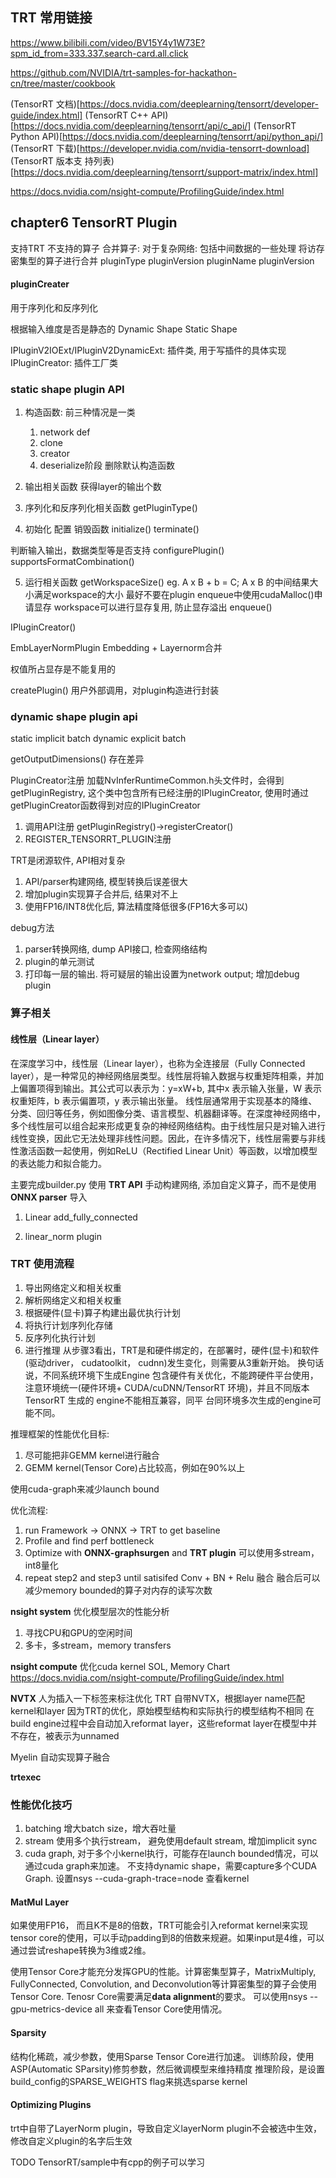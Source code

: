## TRT 常用链接

https://www.bilibili.com/video/BV15Y4y1W73E?spm_id_from=333.337.search-card.all.click

https://github.com/NVIDIA/trt-samples-for-hackathon-cn/tree/master/cookbook

(TensorRT 文档)[https://docs.nvidia.com/deeplearning/tensorrt/developer-guide/index.html]
(TensorRT C++ API)[https://docs.nvidia.com/deeplearning/tensorrt/api/c_api/]
(TensorRT Python API)[https://docs.nvidia.com/deeplearning/tensorrt/api/python_api/]
(TensorRT 下载)[https://developer.nvidia.com/nvidia-tensorrt-download]
(TensorRT 版本支
持列表)[https://docs.nvidia.com/deeplearning/tensorrt/support-matrix/index.html]

https://docs.nvidia.com/nsight-compute/ProfilingGuide/index.html


## chapter6 TensorRT Plugin
支持TRT 不支持的算子
合并算子: 对于复杂网络: 包括中间数据的一些处理 
将访存密集型的算子进行合并
pluginType
pluginVersion
pluginName
pluginVersion

#### pluginCreater
用于序列化和反序列化

根据输入维度是否是静态的
Dynamic Shape 
Static Shape

IPluginV2IOExt/IPluginV2DynamicExt: 插件类, 用于写插件的具体实现
IPluginCreator: 插件工厂类

### static shape plugin API 
1. 构造函数: 前三种情况是一类
    1. network def   
    2. clone  
    3. creator
    4. deserialize阶段
删除默认构造函数

2. 输出相关函数
获得layer的输出个数

3. 序列化和反序列化相关函数
getPluginType()

4. 初始化 配置 销毁函数
initialize()
terminate()

判断输入输出，数据类型等是否支持
configurePlugin()
supportsFormatCombination()

5. 运行相关函数
getWorkspaceSize() eg. A x B + b = C;  A x B 的中间结果大小满足workspace的大小 
最好不要在plugin enqueue中使用cudaMalloc()申请显存
workspace可以进行显存复用, 防止显存溢出
enqueue()

IPluginCreator()  

EmbLayerNormPlugin 
Embedding + Layernorm合并

权值所占显存是不能复用的


createPlugin()  用户外部调用，对plugin构造进行封装

### dynamic shape plugin api
static implicit batch    dynamic explicit batch

getOutputDimensions() 存在差异 

PluginCreator注册
加载NvInferRuntimeCommon.h头文件时，会得到getPluginRegistry, 这个类中包含所有已经注册的IPluginCreator, 使用时通过getPluginCreator函数得到对应的IPluginCreator
1. 调用API注册  getPluginRegistry()->registerCreator()
2. REGISTER_TENSORRT_PLUGIN注册

TRT是闭源软件, API相对复杂
1. API/parser构建网络, 模型转换后误差很大
2. 增加plugin实现算子合并后, 结果对不上
3. 使用FP16/INT8优化后, 算法精度降低很多(FP16大多可以)

debug方法
1. parser转换网络, dump API接口, 检查网络结构
2. plugin的单元测试
3. 打印每一层的输出. 将可疑层的输出设置为network output; 增加debug plugin


### 算子相关
#### 线性层（Linear layer）
在深度学习中，线性层（Linear layer），也称为全连接层（Fully Connected layer），是一种常见的神经网络层类型。线性层将输入数据与权重矩阵相乘，并加上偏置项得到输出。其公式可以表示为：y=xW+b, 其中x 表示输入张量，W 表示权重矩阵，b 表示偏置项，y 表示输出张量。
线性层通常用于实现基本的降维、分类、回归等任务，例如图像分类、语言模型、机器翻译等。在深度神经网络中，多个线性层可以组合起来形成更复杂的神经网络结构。由于线性层只是对输入进行线性变换，因此它无法处理非线性问题。因此，在许多情况下，线性层需要与非线性激活函数一起使用，例如ReLU（Rectified Linear Unit）等函数，以增加模型的表达能力和拟合能力。

主要完成builder.py 使用 __TRT API__ 手动构建网络, 添加自定义算子，而不是使用 __ONNX parser__ 导入


1. Linear  add_fully_connected

2. linear_norm plugin


### TRT 使用流程
1. 导出网络定义和相关权重
2. 解析网络定义和相关权重
3. 根据硬件(显卡)算子构建出最优执行计划
4. 将执行计划序列化存储
5. 反序列化执行计划
6. 进行推理
从步骤3看出，TRT是和硬件绑定的，在部署时，硬件(显卡)和软件(驱动driver， cudatoolkit， cudnn)发生变化，则需要从3重新开始。
换句话说，不同系统环境下生成Engine 包含硬件有关优化，不能跨硬件平台使用，注意环境统一(硬件环境+ CUDA/cuDNN/TensorRT 环境)，并且不同版本TensorRT 生成的 engine不能相互兼容，同平
台同环境多次生成的engine可能不同。


推理框架的性能优化目标:
1. 尽可能把非GEMM kernel进行融合
2. GEMM kernel(Tensor Core)占比较高，例如在90%以上

使用cuda-graph来减少launch bound

优化流程:
1. run Framework -> ONNX -> TRT to get baseline
2. Profile and find perf bottleneck
3. Optimize with **ONNX-graphsurgen** and **TRT plugin**
可以使用多stream，int8量化
4. repeat step2 and step3 until satisifed
Conv + BN + Relu 融合
融合后可以减少memory bounded的算子对内存的读写次数

**nsight system** 优化模型层次的性能分析
1. 寻找CPU和GPU的空闲时间
2. 多卡，多stream，memory transfers

**nsight compute** 优化cuda kernel
SOL, Memory Chart
https://docs.nvidia.com/nsight-compute/ProfilingGuide/index.html

**NVTX** 人为插入一下标签来标注优化
TRT 自带NVTX，根据layer name匹配kernel和layer
因为TRT的优化，原始模型结构和实际执行的模型结构不相同
在build engine过程中会自动加入reformat layer，这些reformat layer在模型中并不存在，被表示为unnamed

Myelin 自动实现算子融合 

**trtexec**

### 性能优化技巧
1. batching 增大batch size，增大吞吐量
2. stream 使用多个执行stream， 避免使用default stream, 增加implicit sync
3. cuda graph, 对于多个小kernel执行，可能存在launch bounded情况，可以通过cuda graph来加速。 不支持dynamic shape，需要capture多个CUDA Graph. 设置nsys --cuda-graph-trace=node 查看kernel

#### MatMul Layer
如果使用FP16， 而且K不是8的倍数，TRT可能会引入reformat kernel来实现tensor core的使用，可以手动padding到8的倍数来规避。如果input是4维，可以通过尝试reshape转换为3维或2维。

使用Tensor Core才能充分发挥GPU的性能。计算密集型算子，MatrixMultiply, FullyConnected, Convolution, and Deconvolution等计算密集型的算子会使用Tensor Core.
Tenosr Core需要满足**data alignment**的要求。
可以使用nsys --gpu-metrics-device all 来查看Tensor Core使用情况。

#### Sparsity
结构化稀疏，减少参数，使用Sparse Tensor Core进行加速。
训练阶段，使用ASP(Automatic SParsity)修剪参数，然后微调模型来维持精度
推理阶段，是设置build_config的SPARSE_WEIGHTS flag来挑选sparse kernel

#### Optimizing Plugins


trt中自带了LayerNorm plugin，导致自定义layerNorm plugin不会被选中生效，修改自定义plugin的名字后生效

TODO 
TensorRT/sample中有cpp的例子可以学习

